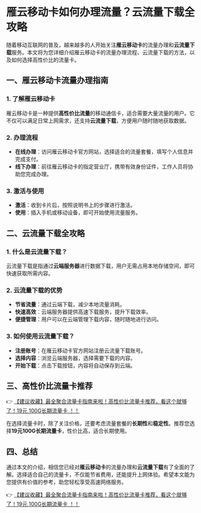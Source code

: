 # 雁云移动卡如何办理流量？云流量下载全攻略

随着移动互联网的普及，越来越多的人开始关注**雁云移动卡**的流量办理和**云流量下载**服务。本文将为您详细介绍雁云移动卡的流量办理流程、云流量下载的方法，以及如何选择高性价比的流量卡。

## 一、雁云移动卡流量办理指南

### 1. 了解雁云移动卡
雁云移动卡是一种提供**高性价比流量**的移动通信卡，适合需要大量流量的用户。它不仅可以满足日常上网需求，还支持**云流量下载**，方便用户随时随地获取数据。

### 2. 办理流程
- **在线办理**：访问雁云移动卡官方网站，选择适合的流量套餐，填写个人信息并完成支付。
- **线下办理**：前往雁云移动卡的指定营业厅，携带有效身份证件，工作人员将协助您完成办理。

### 3. 激活与使用
- **激活**：收到卡片后，按照说明书上的步骤进行激活。
- **使用**：插入手机或移动设备，即可开始使用流量服务。

## 二、云流量下载全攻略

### 1. 什么是云流量下载？
云流量下载是指通过**云端服务器**进行数据下载，用户无需占用本地存储空间，即可快速获取所需内容。

### 2. 云流量下载的优势
- **节省流量**：通过云端下载，减少本地流量消耗。
- **快速高效**：云端服务器提供高速下载服务，提升下载效率。
- **便捷管理**：用户可以在云端管理下载内容，随时随地进行访问。

### 3. 如何使用云流量下载？
- **注册账号**：在雁云移动卡官方网站注册云流量下载账号。
- **选择内容**：浏览云端服务器，选择需要下载的内容。
- **开始下载**：点击下载按钮，内容将自动保存到云端。

## 三、高性价比流量卡推荐

👉 [【建议收藏】最全聚合流量卡指南来啦！高性价比流量卡推荐，看这个就够了！19元 100G长期流量卡 ！！](https://bit.ly/Liuliangka)

在选择流量卡时，除了关注价格，还要考虑流量套餐的**长期性**和**稳定性**。推荐您选择**19元100G长期流量卡**，性价比高，适合长期使用。

## 四、总结

通过本文的介绍，相信您已经对**雁云移动卡**的流量办理和**云流量下载**有了全面的了解。选择适合自己的流量卡，不仅能节省费用，还能提升上网体验。希望本文能为您提供有价值的参考，助您轻松享受高速网络服务。

👉 [【建议收藏】最全聚合流量卡指南来啦！高性价比流量卡推荐，看这个就够了！19元 100G长期流量卡 ！！](https://bit.ly/Liuliangka)